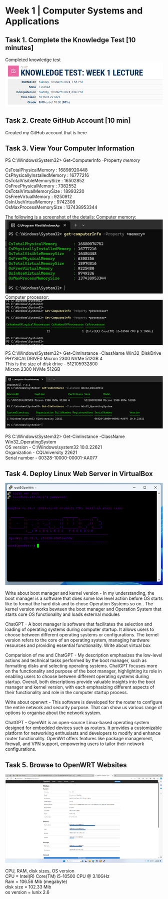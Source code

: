 # Week 1 | Computer Systems and Applications

## Task 1. Complete the Knowledge Test [10 minutes]  
Completed knowledge test  
![quiz 1](./images/week1task1.png)

## Task 2. Create GitHub Account [10 min]
Created my GitHub account that is here  

## Task 3. View Your Computer Information

PS C:\Windows\System32> Get-ComputerInfo -Property *memory*

CsTotalPhysicalMemory       : 16898920448  
CsPhysicallyInstalledMemory : 16777216  
OsTotalVisibleMemorySize    : 16502852  
OsFreePhysicalMemory        : 7382552  
OsTotalVirtualMemorySize    : 18993220  
OsFreeVirtualMemory         : 9250912  
OsInUseVirtualMemory        : 9742308  
OsMaxProcessMemorySize      : 137438953344  

The following is a screenshot of the details: Computer memory:
![Computer memory](./images/week1task3-0.png)  
Computer processor:
![Processor](./images/week1-task3-screenshot-2.png)

PS C:\Windows\System32> Get-CimInstance -ClassName Win32_DiskDrive  
PHYSICALDRIVE0 Micron 2300 NVMe 512GB 4  
This is the size of disk drive - 512105932800  
Micron 2300 NVMe 512GB  

![Os version](./images/week1task3-1.png)

PS C:\Windows\System32> Get-CimInstance -ClassName Win32_OperatingSystem  
OS version - C:\Windows\system32 10.0.22621  
Organization - CQUniversity 22621              
Serial number - 00328-10000-00001-AA077  

## Task 4. Deploy Linux Web Server in VirtualBox

![Putty virtual machine](./images/week1-task3-screenshot-3.png)

Write about boot manager and kernel version - 
In my understanding, the boot manager is a software that does some low level action before OS starts like to format the hard disk and to chose Operation Systems so on..
The kernel version works bewteen the boot manager and Operation System that starts core OS functionality and loads external modules

ChatGPT - 
A boot manager is software that facilitates the selection and loading of operating systems during computer startup. It allows users to choose between different operating systems or configurations. The kernel version refers to the core of an operating system, managing hardware resources and providing essential functionality.
Write about virtual box

Comparision of me and ChatGPT - 
My description emphasizes the low-level actions and technical tasks performed by the boot manager, such as formatting disks and selecting operating systems.
ChatGPT focuses more on the functionality and purpose of the boot manager, highlighting its role in enabling users to choose between different operating systems during startup.
Overall, both descriptions provide valuable insights into the boot manager and kernel version, with each emphasizing different aspects of their functionality and role in the computer startup process.

Write about openwrt - 
This software is developed for the router to configure the entire network and security purpose. That can show us various range of options to organise about the network system.

ChatGPT - 
OpenWrt is an open-source Linux-based operating system designed for embedded devices such as routers. It provides a customizable platform for networking enthusiasts and developers to modify and enhance router functionality. OpenWrt offers features like package management, firewall, and VPN support, empowering users to tailor their network configurations.

## Task 5. Browse to OpenWRT Websites

![OpenWRT](./images/week1-task3-screenshot-5.png)

CPU, RAM, disk sizes, OS version  
CPU = Intel(R) Core(TM) i5-10500 CPU @ 3.10GHz  
Ram = 106.56 Mib (megabyte)  
disk size = 102.33 Mib  
os version = lunix 2.6  
